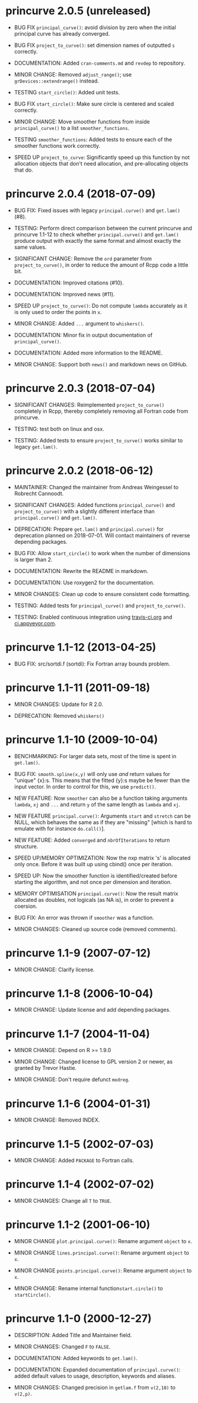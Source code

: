 # princurve 2.0.5 (unreleased)

  * BUG FIX `principal_curve()`: avoid division by zero when the initial principal curve
    has already converged.
  
  * BUG FIX `project_to_curve()`: set dimension names of outputted `s` correctly.
  
  * DOCUMENTATION: Added `cran-comments.md` and `revdep` to repository.
  
  * MINOR CHANGE: Removed `adjust_range()`; use `grDevices::extendrange()` instead.
  
  * TESTING `start_circle()`: Added unit tests.
  
  * BUG FIX `start_circle()`: Make sure circle is centered and scaled correctly.
  
  * MINOR CHANGE: Move smoother functions from inside `principal_curve()` to 
    a list `smoother_functions`.
    
  * TESTING `smoother_functions`: Added tests to ensure each of the smoother
    functions work correctly.
    
  * SPEED UP `project_to_curve`: Significantly speed up this function by not
    allocation objects that don't need allocation, and pre-allocating objects
    that do.

# princurve 2.0.4 (2018-07-09)

  * BUG FIX: Fixed issues with legacy `principal.curve()` and `get.lam()` (#8).

  * TESTING: Perform direct comparison between the current princurve and
    princurve 1.1-12 to check whether `principal.curve()` and `get.lam()` produce
    output with exactly the same format and almost exactly the same values.

  * SIGNIFICANT CHANGE: Remove the `ord` parameter from `project_to_curve()`,
    in order to reduce the amount of Rcpp code a little bit.

  * DOCUMENTATION: Improved citations (#10).

  * DOCUMENTATION: Improved news (#11).

  * SPEED UP `project_to_curve()`: Do not compute `lambda` accurately as it
    is only used to order the points in `x`.

  * MINOR CHANGE: Added `...` argument to `whiskers()`.

  * DOCUMENTATION: Minor fix in output documentation of `principal_curve()`.

  * DOCUMENTATION: Added more information to the README.
  
  * MINOR CHANGE: Support both `news()` and markdown news on GitHub.

# princurve 2.0.3 (2018-07-04)

  * SIGNIFICANT CHANGES: Reimplemented `project_to_curve()` completely in
    Rcpp, thereby completely removing all Fortran code from princurve.

  * TESTING: test both on linux and osx.

  * TESTING: Added tests to ensure `project_to_curve()` works similar to
    legacy `get.lam()`.

# princurve 2.0.2 (2018-06-12)

  * MAINTAINER: Changed the maintainer from Andreas Weingessel
    to Robrecht Cannoodt.

  * SIGNIFICANT CHANGES: Added functions `principal_curve()` and
    `project_to_curve()` with a slightly different interface than
    `principal.curve()` and `get.lam()`.

  * DEPRECATION: Prepare `get.lam()` and `principal.curve()` for deprecation
    planned on 2018-07-01.  Will contact maintainers of reverse depending
    packages.

  * BUG FIX: Allow `start_circle()` to work when the number of dimensions
    is larger than 2.

  * DOCUMENTATION: Rewrite the README in markdown.

  * DOCUMENTATION: Use roxygen2 for the documentation.

  * MINOR CHANGES: Clean up code to ensure consistent code formatting.

  * TESTING: Added tests for `principal_curve()` and `project_to_curve()`.

  * TESTING: Enabled continuous integration using
    [travis-ci.org](https://travis-ci.org/dynverse/princurve) and
    [ci.appveyor.com](https://ci.appveyor.com/project/dynverse/princurve).

# princurve 1.1-12 (2013-04-25)

  * BUG FIX: src/sortdi.f (sortdi): Fix Fortran array bounds problem.

# princurve 1.1-11 (2011-09-18)

  * MINOR CHANGES: Update for R 2.0.

  * DEPRECATION: Removed `whiskers()`

# princurve 1.1-10 (2009-10-04)

  * BENCHMARKING: For larger data sets, most of the time is spent in `get.lam()`.

  * BUG FIX: `smooth.spline(x,y)` will only use *and* return values for
    "unique" {x}:s. This means that the fitted {y}:s maybe be fewer than
    the input vector. In order to control for this, we use `predict()`.

  * NEW FEATURE: Now `smoother` can also be a function taking arguments
    `lambda`, `xj` and `...` and return `y` of the same length
    as `lambda` and `xj`.

  * NEW FEATURE `principal.curve()`: Arguments `start` and `stretch`
    can be NULL, which behaves the same as if they are "missing"
    [which is hard to emulate with for instance `do.call()`].

  * NEW FEATURE: Added `converged` and `nbrOfIterations` to return structure.

  * SPEED UP/MEMORY OPTIMIZATION: Now the nxp matrix 's' is allocated only
    once. Before it was built up using cbind() once per iteration.

  * SPEED UP: Now the smoother function is identified/created before
    starting the algorithm, and not once per dimension and iteration.

  * MEMORY OPTIMISATION `principal.curve()`: Now the result matrix
    allocated as doubles, not logicals (as NA is), in order to
    prevent a coersion.

  * BUG FIX: An error was thrown if `smoother` was a function.

  * MINOR CHANGES: Cleaned up source code (removed comments).

# princurve 1.1-9 (2007-07-12)

  * MINOR CHANGE: Clarify license.

# princurve 1.1-8 (2006-10-04)

  * MINOR CHANGE: Update license and add depending packages.

# princurve 1.1-7 (2004-11-04)

  * MINOR CHANGE: Depend on R >= 1.9.0

  * MINOR CHANGE: Changed license to GPL version 2 or newer,
    as granted by Trevor Hastie.

  * MINOR CHANGE: Don't require defunct `modreg`.

# princurve 1.1-6 (2004-01-31)

  * MINOR CHANGE: Removed INDEX.

# princurve 1.1-5 (2002-07-03)

  * MINOR CHANGE: Added `PACKAGE` to Fortran calls.

# princurve 1.1-4 (2002-07-02)

  * MINOR CHANGES: Change all `T` to `TRUE`.

# princurve 1.1-2 (2001-06-10)

  * MINOR CHANGE `plot.principal.curve()`: Rename argument `object` to `x`.

  * MINOR CHANGE `lines.principal.curve()`: Rename argument `object` to `x`.

  * MINOR CHANGE `points.principal.curve()`: Rename argument `object` to `x`.

  * MINOR CHANGE: Rename internal function`start.circle()` to `startCircle()`.

# princurve 1.1-0 (2000-12-27)

  * DESCRIPTION: Added Title and Maintainer field.

  * MINOR CHANGES: Changed `F` to `FALSE`.

  * DOCUMENTATION: Added keywords to `get.lam()`.

  * DOCUMENTATION: Expanded documentation of `principal.curve()`:
    added default values to usage, description, keywords and aliases.

  * MINOR CHANGES: Changed precision in `getlam.f` from `v(2,10)` to `v(2,p)`.
